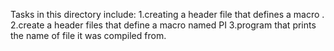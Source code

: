 Tasks in this directory include:
1.creating a header file that defines a macro .
2.create a header files that define a macro named PI 
3.program that prints the name of file it was compiled from.


